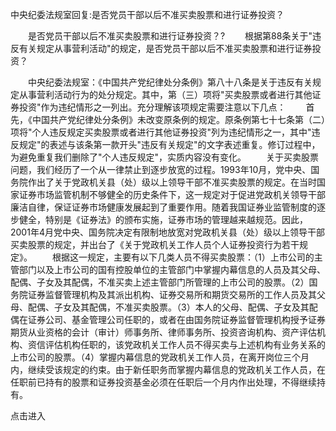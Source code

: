 中央纪委法规室回复:是否党员干部以后不准买卖股票和进行证券投资？










　　是否党员干部以后不准买卖股票和进行证券投资？?
　　根据第88条关于"违反有关规定从事营利活动"的规定，是否党员干部以后不准买卖股票和进行证券投资？

　　中央纪委法规室：《中国共产党纪律处分条例》第八十八条是关于违反有关规定从事营利活动行为的处分规定。其中，第（三）项将"买卖股票或者进行其他证券投资"作为违纪情形之一列出。充分理解该项规定需要注意以下几点：
　　首先，《中国共产党纪律处分条例》未改变原条例的规定。原条例第七十七条第（二）项将"个人违反规定买卖股票或者进行其他证券投资"列为违纪情形之一，其中"违反规定"的表述与该条第一款开头"违反有关规定"的文字表述重复。修订过程中，为避免重复我们删除了"个人违反规定"，实质内容没有变化。
　　关于买卖股票问题，我们经历了一个从一律禁止到逐步放宽的过程。1993年10月，党中央、国务院作出了关于党政机关县（处）级以上领导干部不准买卖股票的规定。在当时国家证券市场监管机制不够健全的历史条件下，这一规定对于促进党政机关领导干部廉洁自律，保证证券市场健康发展起到了重要作用。随着我国证券业监管制度的逐步健全，特别是《证券法》的颁布实施，证券市场的管理越来越规范。因此，2001年4月党中央、国务院决定有限制地放宽对党政机关县（处）级以上领导干部买卖股票的规定，并出台了《关于党政机关工作人员个人证券投资行为若干规定》。
　　根据这一规定，主要有以下几类人员不得买卖股票：（1）上市公司的主管部门以及上市公司的国有控股单位的主管部门中掌握内幕信息的人员及其父母、配偶、子女及其配偶，不准买卖上述主管部门所管理的上市公司的股票。（2）国务院证券监督管理机构及其派出机构、证券交易所和期货交易所的工作人员及其父母、配偶、子女及其配偶，不准买卖股票。（3）本人的父母、配偶、子女及其配偶在证券公司、基金管理公司任职的，或者在由国务院证券监督管理机构授予证券期货从业资格的会计（审计）师事务所、律师事务所、投资咨询机构、资产评估机构、资信评估机构任职的，该党政机关工作人员不得买卖与上述机构有业务关系的上市公司的股票。（4）掌握内幕信息的党政机关工作人员，在离开岗位三个月内，继续受该规定的约束。由于新任职务而掌握内幕信息的党政机关工作人员，在任职前已持有的股票和证券投资基金必须在任职后一个月内作出处理，不得继续持有。

点击进入
